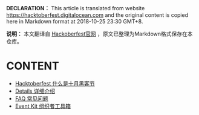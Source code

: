 **DECLARATION：**
This article is translated from website https://hacktoberfest.digitalocean.com and the original content is copied here in Markdown format at 2018-10-25 23:30 GMT+8.

**说明：** 本文翻译自 [Hackoberfest官网](https://hacktoberfest.digitalocean.com) ，原文已整理为Markdown格式保存在本仓库。

# CONTENT
* [Hacktoberfest 什么是十月黑客节](cn_zh/hacktoberfest.md) 
* [Details 详细介绍](cn_zh/details.md)
* [FAQ 常见问题](cn_zh/faq.md)
* [Event Kit 组织者工具箱](cn_zh/eventkit.md)  

